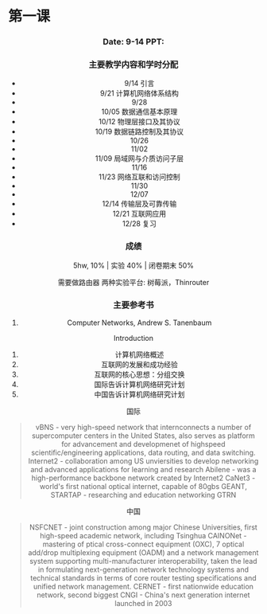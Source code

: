 # 第一课


<center><h3>Date: 9-14 PPT:  </h3><center>

### 主要教学内容和学时分配
- 9/14 引言
- 9/21 计算机网络体系结构
- 9/28
- 10/05 数据通信基本原理
- 10/12 物理层接口及其协议
- 10/19 数据链路控制及其协议
- 10/26
- 11/02
- 11/09 局域网与介质访问子层
- 11/16
- 11/23 网络互联和访问控制
- 11/30
- 12/07 
- 12/14 传输层及可靠传输
- 12/21 互联网应用
- 12/28 复习

### 成绩
5hw, 10% | 实验 40% | 闭卷期末 50%

需要做路由器
两种实验平台: 树莓派，Thinrouter

### 主要参考书
1. Computer Networks, Andrew S. Tanenbaum

Introduction
1. 计算机网络概述
2. 互联网的发展和成功经验
3. 互联网的核心思想：分组交换
4. 国际告诉计算机网络研究计划
5. 中国告诉计算机网络研究计划

国际
> vBNS - very high-speed network that internconnects a number of supercomputer centers in the United States, also serves as platform for advancement and developmenet of highspeed scientific/engineering applications, data routing, and data switching.
Internet2 - collaboration among US unviersities to develop networking and advanced applications for learning and research
Abilene - was a high-performance backbone network created by Internet2
CaNet3 - world's first national optical internet, capable of 80gbs
GEANT, STARTAP - researching and education networking
GTRN

中国
> NSFCNET - joint construction among major Chinese Universities, first high-speed academic network, including Tsinghua
CAINONet - mastering of ptical cross-connect equipment (OXC), 7 optical add/drop multiplexing equipment (OADM) and a network management system supporting multi-manufacturer interoperability, taken the lead in formulating next-generation network technology systems and technical standards in terms of core router testing specifications and unified network management. 
CERNET - first nationwide education network, second biggest 
CNGI - China's next generation internet launched in 2003


